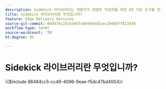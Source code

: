 ```yaml
---
description: Sidekick 라이브러리는 개발자가 컨텐츠 작성자를 위한 UI 기반 도구를 만들 수 있는 AEM Sidekick의 확장입니다. 여기에는 작성자가 블록의 모든 변형을 기억하거나 검색할 필요가 없도록 직관적인 방식으로 모든 블록 목록을 작성자에게 표시할 수 있는 내장 블록 플러그인이 포함됩니다. 개발자는 사이드 킥 라이브러리에 대한 플러그인을 직접 작성할 수도 있습니다.
title: Sidekick 라이브러리란 무엇입니까?
feature: Edge Delivery Services
source-git-commit: 80d974c23cb3dd7c0844b4d2cec2b608ff813438
workflow-type: tm+mt
source-wordcount: '76'
ht-degree: 0%

---
```


# Sidekick 라이브러리란 무엇입니까?

{{$include 88484cc5-cc46-4096-9eae-f5dc47bd4004}}